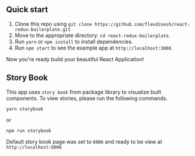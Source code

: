 ## Quick start

1. Clone this repo using `git clone https://github.com/flexdinesh/react-redux-boilerplate.git`
2. Move to the appropriate directory: `cd react-redux-boilerplate`.<br />
3. Run `yarn` or `npm install` to install dependencies.<br />
4. Run `npm start` to see the example app at `http://localhost:3000`.

Now you're ready build your beautiful React Application!

## Story Book
This app uses `story book` from package library to visualize built components. To view stories, please run the following commands.

```
yarn storybook
```
or
```
npm run storybook
```
Default story book page was set to `6006` and ready to be view at `http://localhost:6006`
